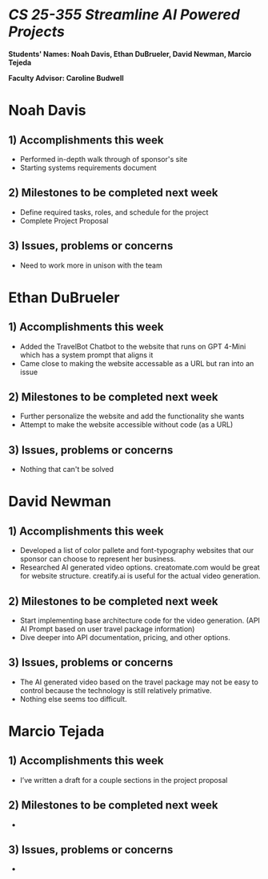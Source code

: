 # *CS 25-355 Streamline AI Powered Projects*

**Students' Names: Noah Davis, Ethan DuBrueler, David Newman, Marcio Tejeda**

**Faculty Advisor: Caroline Budwell**

# Noah Davis

## 1) Accomplishments this week ##
   -  Performed in-depth walk through of sponsor's site
   -  Starting systems requirements document 

## 2) Milestones to be completed next week ##
   - Define required tasks, roles, and schedule for the project
   - Complete Project Proposal

## 3) Issues, problems or concerns ##
   - Need to work more in unison with the team

# Ethan DuBrueler

## 1) Accomplishments this week ##
   -  Added the TravelBot Chatbot to the website that runs on GPT 4-Mini which has a system prompt that aligns it
   -  Came close to making the website accessable as a URL but ran into an issue


## 2) Milestones to be completed next week ##
   -  Further personalize the website and add the functionality she wants
   -  Attempt to make the website accessible without code (as a URL)


## 3) Issues, problems or concerns ##
   - Nothing that can't be solved

# David Newman

## 1) Accomplishments this week ##
   -  Developed a list of color pallete and font-typography websites that our sponsor can choose to represent her business. 
   -  Researched AI generated video options. creatomate.com would be great for website structure. creatify.ai is useful for the actual video generation. 

## 2) Milestones to be completed next week ##
   -  Start implementing base architecture code for the video generation. (API AI Prompt based on user travel package information)
   -  Dive deeper into API documentation, pricing, and other options. 

## 3) Issues, problems or concerns ##
   -  The AI generated video based on the travel package may not be easy to control because the technology is still relatively primative.
   -  Nothing else seems too difficult. 



# Marcio Tejada

## 1) Accomplishments this week ##
   -  I’ve written a draft for a couple sections in the project proposal


## 2) Milestones to be completed next week ##
   -



 

## 3) Issues, problems or concerns ##
   - 
